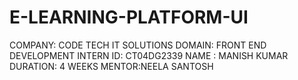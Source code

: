 # E-LEARNING-PLATFORM-UI
COMPANY: CODE TECH IT SOLUTIONS 
DOMAIN: FRONT END DEVELOPMENT 
INTERN ID: CT04DG2339
NAME : MANISH KUMAR
DURATION: 4 WEEKS
MENTOR:NEELA SANTOSH
